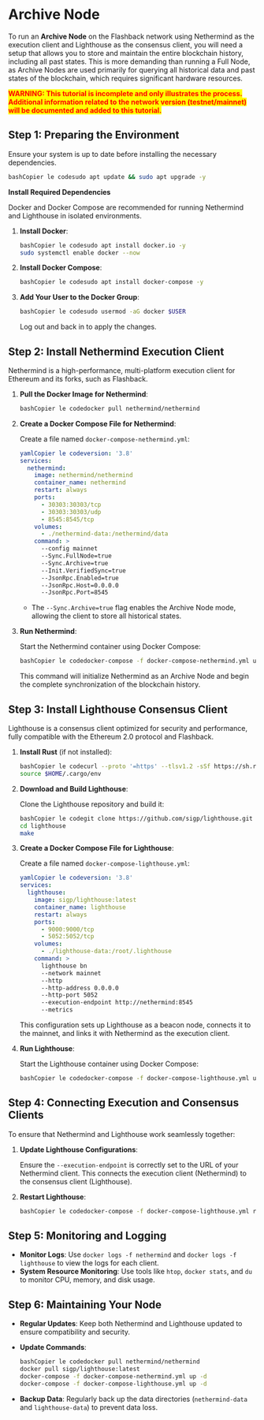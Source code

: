 # Archive Node

To run an **Archive Node** on the Flashback network using Nethermind as the execution client and Lighthouse as the consensus client, you will need a setup that allows you to store and maintain the entire blockchain history, including all past states. This is more demanding than running a Full Node, as Archive Nodes are used primarily for querying all historical data and past states of the blockchain, which requires significant hardware resources.

<mark style="color:red;">**WARNING: This tutorial is incomplete and only illustrates the process. Additional information related to the network version (testnet/mainnet) will be documented and added to this tutorial.**</mark>

## Step 1: Preparing the Environment

Ensure your system is up to date before installing the necessary dependencies.

```bash
bashCopier le codesudo apt update && sudo apt upgrade -y
```

**Install Required Dependencies**

Docker and Docker Compose are recommended for running Nethermind and Lighthouse in isolated environments.

1.  **Install Docker**:

    ```bash
    bashCopier le codesudo apt install docker.io -y
    sudo systemctl enable docker --now
    ```
2.  **Install Docker Compose**:

    ```bash
    bashCopier le codesudo apt install docker-compose -y
    ```
3.  **Add Your User to the Docker Group**:

    ```bash
    bashCopier le codesudo usermod -aG docker $USER
    ```

    Log out and back in to apply the changes.

## Step 2: Install Nethermind Execution Client

Nethermind is a high-performance, multi-platform execution client for Ethereum and its forks, such as Flashback.

1.  **Pull the Docker Image for Nethermind**:

    ```bash
    bashCopier le codedocker pull nethermind/nethermind
    ```
2.  **Create a Docker Compose File for Nethermind**:

    Create a file named `docker-compose-nethermind.yml`:

    ```yaml
    yamlCopier le codeversion: '3.8'
    services:
      nethermind:
        image: nethermind/nethermind
        container_name: nethermind
        restart: always
        ports:
          - 30303:30303/tcp
          - 30303:30303/udp
          - 8545:8545/tcp
        volumes:
          - ./nethermind-data:/nethermind/data
        command: >
          --config mainnet
          --Sync.FullNode=true
          --Sync.Archive=true
          --Init.VerifiedSync=true
          --JsonRpc.Enabled=true
          --JsonRpc.Host=0.0.0.0
          --JsonRpc.Port=8545
    ```

    * The `--Sync.Archive=true` flag enables the Archive Node mode, allowing the client to store all historical states.
3.  **Run Nethermind**:

    Start the Nethermind container using Docker Compose:

    ```bash
    bashCopier le codedocker-compose -f docker-compose-nethermind.yml up -d
    ```

    This command will initialize Nethermind as an Archive Node and begin the complete synchronization of the blockchain history.

## Step 3: Install Lighthouse Consensus Client

Lighthouse is a consensus client optimized for security and performance, fully compatible with the Ethereum 2.0 protocol and Flashback.

1.  **Install Rust** (if not installed):

    ```bash
    bashCopier le codecurl --proto '=https' --tlsv1.2 -sSf https://sh.rustup.rs | sh
    source $HOME/.cargo/env
    ```
2.  **Download and Build Lighthouse**:

    Clone the Lighthouse repository and build it:

    ```bash
    bashCopier le codegit clone https://github.com/sigp/lighthouse.git
    cd lighthouse
    make
    ```
3.  **Create a Docker Compose File for Lighthouse**:

    Create a file named `docker-compose-lighthouse.yml`:

    ```yaml
    yamlCopier le codeversion: '3.8'
    services:
      lighthouse:
        image: sigp/lighthouse:latest
        container_name: lighthouse
        restart: always
        ports:
          - 9000:9000/tcp
          - 5052:5052/tcp
        volumes:
          - ./lighthouse-data:/root/.lighthouse
        command: >
          lighthouse bn
          --network mainnet
          --http
          --http-address 0.0.0.0
          --http-port 5052
          --execution-endpoint http://nethermind:8545
          --metrics
    ```

    This configuration sets up Lighthouse as a beacon node, connects it to the mainnet, and links it with Nethermind as the execution client.
4.  **Run Lighthouse**:

    Start the Lighthouse container using Docker Compose:

    ```bash
    bashCopier le codedocker-compose -f docker-compose-lighthouse.yml up -d
    ```

## Step 4: Connecting Execution and Consensus Clients

To ensure that Nethermind and Lighthouse work seamlessly together:

1.  **Update Lighthouse Configurations**:

    Ensure the `--execution-endpoint` is correctly set to the URL of your Nethermind client. This connects the execution client (Nethermind) to the consensus client (Lighthouse).
2.  **Restart Lighthouse**:

    ```bash
    bashCopier le codedocker-compose -f docker-compose-lighthouse.yml restart
    ```

## Step 5: Monitoring and Logging

* **Monitor Logs**: Use `docker logs -f nethermind` and `docker logs -f lighthouse` to view the logs for each client.
* **System Resource Monitoring**: Use tools like `htop`, `docker stats`, and `du` to monitor CPU, memory, and disk usage.

## Step 6: Maintaining Your Node

* **Regular Updates**: Keep both Nethermind and Lighthouse updated to ensure compatibility and security.
*   **Update Commands**:

    ```bash
    bashCopier le codedocker pull nethermind/nethermind
    docker pull sigp/lighthouse:latest
    docker-compose -f docker-compose-nethermind.yml up -d
    docker-compose -f docker-compose-lighthouse.yml up -d
    ```
* **Backup Data**: Regularly back up the data directories (`nethermind-data` and `lighthouse-data`) to prevent data loss.
